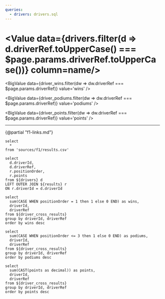```yaml
---
queries:
  - drivers: drivers.sql
---
```



# <Value data={drivers.filter(d => d.driverRef.toUpperCase() === $page.params.driverRef.toUpperCase())} column=name/>

<DataTable data="{drivers.filter(d => d.driverRef.toUpperCase() === $page.params.driverRef.toUpperCase())}">
    <Column id="dob" title="Date Of Birth" />
    <Column id="nationality" title="Nationality" />
    <Column id="url" title="Wikipedia" contentType="link" openInNewTab="true" />
</DataTable>

<BigValue
  data={driver_wins.filter(dw => dw.driverRef === $page.params.driverRef)}
  value='wins'
/>

<BigValue
  data={driver_podiums.filter(dw => dw.driverRef === $page.params.driverRef)}
  value='podiums'
/>

<BigValue
  data={driver_points.filter(dw => dw.driverRef === $page.params.driverRef)}
  value='points'
/>

---

{@partial "f1-links.md"}

```results
select 
  *
from 'sources/f1/results.csv' 
```

```driver_cross_results
select 
  d.driverId,
  d.driverRef,
  r.positionOrder,
  r.points
from ${drivers} d
LEFT OUTER JOIN ${results} r
ON r.driverId = d.driverId
```

```driver_wins
select 
  sum(CASE WHEN positionOrder = 1 then 1 else 0 END) as wins,
  driverId,
  driverRef
from ${driver_cross_results} 
group by driverId, driverRef
order by wins desc
```

```driver_podiums
select 
  sum(CASE WHEN positionOrder <= 3 then 1 else 0 END) as podiums,
  driverId,
  driverRef
from ${driver_cross_results} 
group by driverId, driverRef
order by podiums desc
```

```driver_points
select 
  sum(CAST(points as decimal)) as points,
  driverId,
  driverRef
from ${driver_cross_results} 
group by driverId, driverRef
order by points desc
```